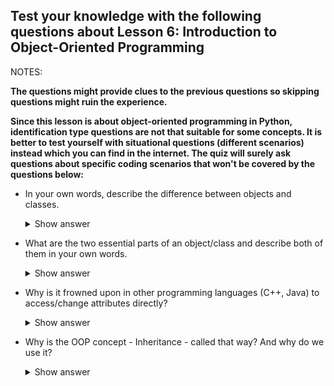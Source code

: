 ## Test your knowledge with the following questions about Lesson 6: Introduction to Object-Oriented Programming

NOTES: 

**The questions might provide clues to the previous questions so skipping questions might ruin the experience.**

**Since this lesson is about object-oriented programming in Python, identification type questions are not that suitable for some concepts. It is better to test yourself with situational questions (different scenarios) instead which you can find in the internet. The quiz will surely ask questions about specific coding scenarios that won't be covered by the questions below:**

* In your own words, describe the difference between objects and classes.
    <details>
      <summary>Show answer</summary>

      An easy analogy is:

      Objects are things that exist in the real world.

      Classes are the blueprints of things that exist in the real world.

      Therefore objects are the "manifestation" of classes. And classes dictate what those "manifestations" will look like.

    </details>

* What are the two essential parts of an object/class and describe both of them in your own words.
    <details>
      <summary>Show answer</summary>

      The two essential parts are (1) Attributes and (2) Methods:

      Attributes describe the characteristics of a certain object/class. This is why the best practice is to use nouns for them.

      Methods relay the available actions a certain object/class can do. This is basically a function inside a object/class. This is why the best practice is to use verbs for them.

    </details>

* Why is it frowned upon in other programming languages (C++, Java) to access/change attributes directly?
    <details>
      <summary>Show answer</summary>

      Because it offers less stability. When requirements change, this may lead to changing a lot of parts of the code and a lot of scenarios where you're repeating yourself (making the same changes across multiple lines/files)

    </details>

* Why is the OOP concept - Inheritance - called that way? And why do we use it?
    <details>
      <summary>Show answer</summary>

      It is called Inheritance because the "children" classes inherit the attributes and methods of their "parent" classes.

      We implement Inheritance because it helps us with writing modular code. It helps you to DRY (Don't Repeat Yourself).

    </details>
